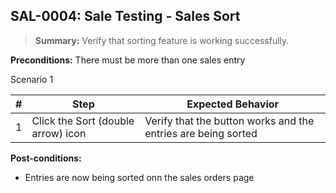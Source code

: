 ## **SAL-0004:** Sale Testing - Sales Sort  

> **Summary:** Verify that sorting feature is working successfully.  <br>

**Preconditions:** There must be more than one sales entry  

Scenario 1 

 | \# | Step | Expected Behavior | 
 |----|------|-------------------| 
 |  1 |    Click the Sort (double arrow) icon  | Verify that the button works and the entries are being sorted   | 

**Post-conditions:**  

* Entries are now being sorted onn the sales orders page

